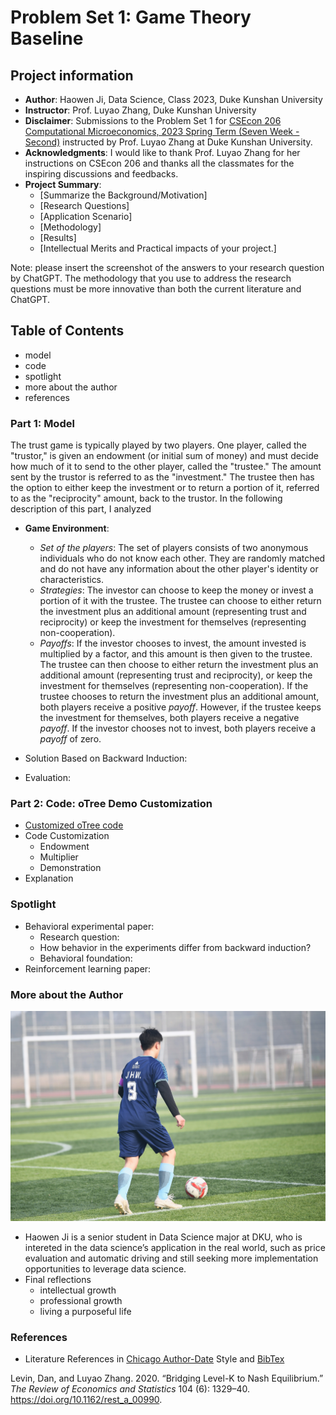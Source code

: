 # Problem Set 1: Game Theory Baseline
## Project information
- **Author**: Haowen Ji, Data Science, Class 2023, Duke Kunshan University
- **Instructor**: Prof. Luyao Zhang, Duke Kunshan University
- **Disclaimer**: Submissions to the Problem Set 1 for [CSEcon 206 Computational Microeconomics, 2023 Spring Term (Seven Week - Second)](https://ms.pubpub.org/) instructed by Prof. Luyao Zhang at Duke Kunshan University.
- **Acknowledgments**: I would like to thank Prof. Luyao Zhang for her instructions on CSEcon 206 and thanks all the classmates for the inspiring discussions and feedbacks. 
- **Project Summary**: 
  - [Summarize the Background/Motivation]
  - [Research Questions]
  - [Application Scenario]
  - [Methodology]
  - [Results]
  - [Intellectual Merits and Practical impacts of your project.]
 

   
Note: please insert the screenshot of the answers to your research question by ChatGPT. The methodology that you use to address the research questions must be more innovative than both the current literature and ChatGPT. 

## Table of Contents

- model
- code
- spotlight
- more about the author
- references

### Part 1: Model

The trust game is typically played by two players. One player, called the "trustor," is given an endowment (or initial sum of money) and must decide how much of it to send to the other player, called the "trustee." The amount sent by the trustor is referred to as the "investment." The trustee then has the option to either keep the investment or to return a portion of it, referred to as the "reciprocity" amount, back to the trustor. In the following description of this part, I analyzed 

- **Game Environment**:
  - *Set of the players*: The set of players consists of two anonymous individuals who do not know each other. They are randomly matched and do not have any information about the other player's identity or characteristics.
  - *Strategies*: The investor can choose to keep the money or invest a portion of it with the trustee. The trustee can choose to either return the investment plus an additional amount (representing trust and reciprocity) or keep the investment for themselves (representing non-cooperation).
  - *Payoffs*: If the investor chooses to invest, the amount invested is multiplied by a factor, and this amount is then given to the trustee. The trustee can then choose to either return the investment plus an additional amount (representing trust and reciprocity), or keep the investment for themselves (representing non-cooperation). If the trustee chooses to return the investment plus an additional amount, both players receive a positive *payoff*. However, if the trustee keeps the investment for themselves, both players receive a negative *payoff*. If the investor chooses not to invest, both players receive a *payoff* of zero.

- Solution Based on Backward Induction:
- Evaluation:

### Part 2: Code:  oTree Demo Customization
- [Customized oTree code](https://github.com/Rising-Stars-by-Sunshine/CSEcon206-Haowen-PS1/blob/main/code/trust-monday.otreezip) 
- Code Customization
  -  Endowment
  -  Multiplier
  -  Demonstration
- Explanation


### Spotlight
- Behavioral experimental paper:
  -  Research question: 
  -  How behavior in the experiments differ from backward induction?
  -  Behavioral foundation:
- Reinforcement learning paper:

### More about the Author
![image](spotlight/soccer.jpg)
- Haowen Ji is a senior student in Data Science major at DKU, who is intereted in the data science’s application in the real world, such as price evaluation and automatic driving and still seeking more implementation opportunities to leverage data science.
- Final reflections 
  - intellectual growth
  - professional growth
  - living a purposeful life

### References

- Literature References in [Chicago Author-Date](https://www.chicagomanualofstyle.org/tools_citationguide/citation-guide-2.html) Style and [BibTex](https://scholar.google.com/) 

Levin, Dan, and Luyao Zhang. 2020. “Bridging Level-K to Nash Equilibrium.” *The Review of Economics and Statistics* 104 (6): 1329–40. https://doi.org/10.1162/rest_a_00990.

